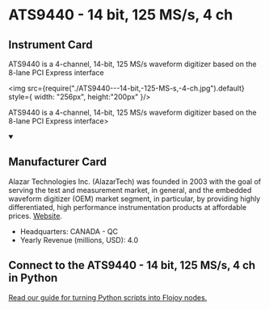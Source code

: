
# ATS9440 - 14 bit, 125 MS/s, 4 ch

## Instrument Card

<div className="flex">

<div>

ATS9440 is a 4-channel, 14-bit, 125 MS/s waveform digitizer based on the 8-lane PCI Express interface

</div>

<img src={require("./ATS9440---14-bit,-125-MS-s,-4-ch.jpg").default} style={ width: "256px", height:"200px" }/>

</div>

ATS9440 is a 4-channel, 14-bit, 125 MS/s waveform digitizer based on the 8-lane PCI Express interface>

<details open>
<summary><h2>Manufacturer Card</h2></summary>

Alazar Technologies Inc. (AlazarTech) was founded in 2003 with the goal of serving the test and measurement market, in general, and the embedded waveform digitizer (OEM) market segment, in particular, by providing highly differentiated, high performance instrumentation products at affordable prices. <a href="https://www.alazartech.com/">Website</a>.

<ul>
  <li>Headquarters: CANADA - QC</li>
  <li>Yearly Revenue (millions, USD): 4.0</li>
</ul>
</details>

## Connect to the ATS9440 - 14 bit, 125 MS/s, 4 ch in Python

[Read our guide for turning Python scripts into Flojoy nodes.](https://docs.flojoy.ai/custom-nodes/creating-custom-node/)


